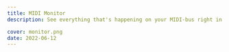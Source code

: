 ```yaml
---
title: MIDI Monitor
description: See everything that's happening on your MIDI-bus right in the browser

cover: monitor.png
date: 2022-06-12
---
```




<client-only>
  <midi-panel :to-channel="false" />
  <midi-monitor />
</client-only>
